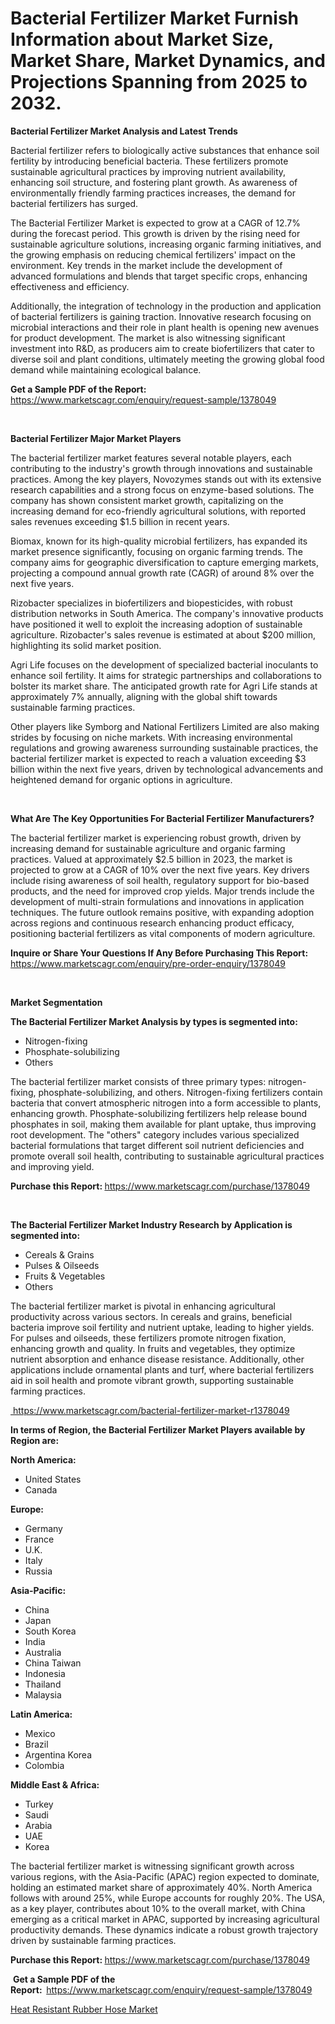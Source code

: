 <p><h1>Bacterial Fertilizer Market Furnish Information about Market Size, Market Share, Market Dynamics, and Projections Spanning from 2025 to 2032.</h1></p><p><strong>Bacterial Fertilizer Market Analysis and Latest Trends</strong></p>
<p><p>Bacterial fertilizer refers to biologically active substances that enhance soil fertility by introducing beneficial bacteria. These fertilizers promote sustainable agricultural practices by improving nutrient availability, enhancing soil structure, and fostering plant growth. As awareness of environmentally friendly farming practices increases, the demand for bacterial fertilizers has surged.</p><p>The Bacterial Fertilizer Market is expected to grow at a CAGR of 12.7% during the forecast period. This growth is driven by the rising need for sustainable agriculture solutions, increasing organic farming initiatives, and the growing emphasis on reducing chemical fertilizers' impact on the environment. Key trends in the market include the development of advanced formulations and blends that target specific crops, enhancing effectiveness and efficiency. </p><p>Additionally, the integration of technology in the production and application of bacterial fertilizers is gaining traction. Innovative research focusing on microbial interactions and their role in plant health is opening new avenues for product development. The market is also witnessing significant investment into R&D, as producers aim to create biofertilizers that cater to diverse soil and plant conditions, ultimately meeting the growing global food demand while maintaining ecological balance.</p></p>
<p><strong>Get a Sample PDF of the Report:&nbsp;</strong> <a href="https://www.marketscagr.com/enquiry/request-sample/1378049?utm_campaign=2792&utm_medium=2&utm_source=Github&utm_content=ia&utm_term=02042025&utm_id=bacterial-fertilizer">https://www.marketscagr.com/enquiry/request-sample/1378049</a></p>
<p>&nbsp;</p>
<p><strong>Bacterial Fertilizer Major Market Players</strong></p>
<p><p>The bacterial fertilizer market features several notable players, each contributing to the industry's growth through innovations and sustainable practices. Among the key players, Novozymes stands out with its extensive research capabilities and a strong focus on enzyme-based solutions. The company has shown consistent market growth, capitalizing on the increasing demand for eco-friendly agricultural solutions, with reported sales revenues exceeding $1.5 billion in recent years.</p><p>Biomax, known for its high-quality microbial fertilizers, has expanded its market presence significantly, focusing on organic farming trends. The company aims for geographic diversification to capture emerging markets, projecting a compound annual growth rate (CAGR) of around 8% over the next five years.</p><p>Rizobacter specializes in biofertilizers and biopesticides, with robust distribution networks in South America. The company's innovative products have positioned it well to exploit the increasing adoption of sustainable agriculture. Rizobacter's sales revenue is estimated at about $200 million, highlighting its solid market position.</p><p>Agri Life focuses on the development of specialized bacterial inoculants to enhance soil fertility. It aims for strategic partnerships and collaborations to bolster its market share. The anticipated growth rate for Agri Life stands at approximately 7% annually, aligning with the global shift towards sustainable farming practices.</p><p>Other players like Symborg and National Fertilizers Limited are also making strides by focusing on niche markets. With increasing environmental regulations and growing awareness surrounding sustainable practices, the bacterial fertilizer market is expected to reach a valuation exceeding $3 billion within the next five years, driven by technological advancements and heightened demand for organic options in agriculture.</p></p>
<p>&nbsp;</p>
<p><strong>What Are The Key Opportunities For Bacterial Fertilizer Manufacturers?</strong></p>
<p><p>The bacterial fertilizer market is experiencing robust growth, driven by increasing demand for sustainable agriculture and organic farming practices. Valued at approximately $2.5 billion in 2023, the market is projected to grow at a CAGR of 10% over the next five years. Key drivers include rising awareness of soil health, regulatory support for bio-based products, and the need for improved crop yields. Major trends include the development of multi-strain formulations and innovations in application techniques. The future outlook remains positive, with expanding adoption across regions and continuous research enhancing product efficacy, positioning bacterial fertilizers as vital components of modern agriculture.</p></p>
<p><strong>Inquire or Share Your Questions If Any Before Purchasing This Report:</strong> <a href="https://www.marketscagr.com/enquiry/pre-order-enquiry/1378049?utm_campaign=2792&utm_medium=2&utm_source=Github&utm_content=ia&utm_term=02042025&utm_id=bacterial-fertilizer">https://www.marketscagr.com/enquiry/pre-order-enquiry/1378049</a></p>
<p>&nbsp;</p>
<p><strong>Market Segmentation</strong></p>
<p><strong>The Bacterial Fertilizer Market Analysis by types is segmented into:</strong></p>
<p><ul><li>Nitrogen-fixing</li><li>Phosphate-solubilizing</li><li>Others</li></ul></p>
<p><p>The bacterial fertilizer market consists of three primary types: nitrogen-fixing, phosphate-solubilizing, and others. Nitrogen-fixing fertilizers contain bacteria that convert atmospheric nitrogen into a form accessible to plants, enhancing growth. Phosphate-solubilizing fertilizers help release bound phosphates in soil, making them available for plant uptake, thus improving root development. The "others" category includes various specialized bacterial formulations that target different soil nutrient deficiencies and promote overall soil health, contributing to sustainable agricultural practices and improving yield.</p></p>
<p><strong>Purchase this Report:&nbsp;</strong><a href="https://www.marketscagr.com/purchase/1378049?utm_campaign=2792&utm_medium=2&utm_source=Github&utm_content=ia&utm_term=02042025&utm_id=bacterial-fertilizer">https://www.marketscagr.com/purchase/1378049</a></p>
<p>&nbsp;</p>
<p><strong>The Bacterial Fertilizer Market Industry Research by Application is segmented into:</strong></p>
<p><ul><li>Cereals & Grains</li><li>Pulses & Oilseeds</li><li>Fruits & Vegetables</li><li>Others</li></ul></p>
<p><p>The bacterial fertilizer market is pivotal in enhancing agricultural productivity across various sectors. In cereals and grains, beneficial bacteria improve soil fertility and nutrient uptake, leading to higher yields. For pulses and oilseeds, these fertilizers promote nitrogen fixation, enhancing growth and quality. In fruits and vegetables, they optimize nutrient absorption and enhance disease resistance. Additionally, other applications include ornamental plants and turf, where bacterial fertilizers aid in soil health and promote vibrant growth, supporting sustainable farming practices.</p></p>
<p><a href="https://www.marketscagr.com/bacterial-fertilizer-market-r1378049?utm_campaign=2792&utm_medium=2&utm_source=Github&utm_content=ia&utm_term=02042025&utm_id=bacterial-fertilizer">&nbsp;https://www.marketscagr.com/bacterial-fertilizer-market-r1378049</a></p>
<p><strong>In terms of Region, the Bacterial Fertilizer Market Players available by Region are:</strong></p>
<p>
    <p> <strong> North America: </strong>
        <ul>
            <li>United States</li>
            <li>Canada</li>
        </ul>
        </p> 
    <p> <strong> Europe: </strong>
        <ul>
            <li>Germany</li>
            <li>France</li>
            <li>U.K.</li>
            <li>Italy</li>
            <li>Russia</li>
        </ul>
        </p> 
    <p> <strong> Asia-Pacific: </strong>
        <ul>
            <li>China</li>
            <li>Japan</li>
            <li>South Korea</li>
            <li>India</li>
            <li>Australia</li>
            <li>China Taiwan</li>
            <li>Indonesia</li>
            <li>Thailand</li>
            <li>Malaysia</li>
        </ul>
        </p> 
    <p> <strong> Latin America: </strong>
        <ul>
            <li>Mexico</li>
            <li>Brazil</li>
            <li>Argentina Korea</li>
            <li>Colombia</li>
        </ul>
        </p> 
    <p> <strong> Middle East & Africa: </strong>
        <ul>
            <li>Turkey</li>
            <li>Saudi</li>
            <li>Arabia</li>
            <li>UAE</li>
            <li>Korea</li>
        </ul>
    </p>
    </p>
<p><p>The bacterial fertilizer market is witnessing significant growth across various regions, with the Asia-Pacific (APAC) region expected to dominate, holding an estimated market share of approximately 40%. North America follows with around 25%, while Europe accounts for roughly 20%. The USA, as a key player, contributes about 10% to the overall market, with China emerging as a critical market in APAC, supported by increasing agricultural productivity demands. These dynamics indicate a robust growth trajectory driven by sustainable farming practices.</p></p>
<p><strong>Purchase this Report: </strong><a href="https://www.marketscagr.com/purchase/1378049?utm_campaign=2792&utm_medium=2&utm_source=Github&utm_content=ia&utm_term=02042025&utm_id=bacterial-fertilizer">https://www.marketscagr.com/purchase/1378049</a></p>
<p>&nbsp;<strong>Get a Sample PDF of the Report:&nbsp;&nbsp;</strong><a href="https://www.marketscagr.com/enquiry/request-sample/1378049?utm_campaign=2792&utm_medium=2&utm_source=Github&utm_content=ia&utm_term=02042025&utm_id=bacterial-fertilizer">https://www.marketscagr.com/enquiry/request-sample/1378049</a></p>
<p><strong></strong></p>
<p><p><a href="https://github.com/organophelia8282/Market-Research-Report-List-1/blob/main/heat-resistant-rubber-hose-market.md?utm_campaign=2792&utm_medium=2&utm_source=Github&utm_content=ia&utm_term=02042025&utm_id=bacterial-fertilizer">Heat Resistant Rubber Hose Market</a></p></p>